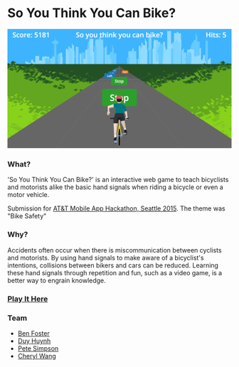 # So You Think You Can Bike?

![So You Think You Can Bike? example image](https://github.com/DuyH/attbikehackathon/blob/master/example.png)


### What?
'So You Think You Can Bike?' is an interactive web game to teach bicyclists and motorists alike the basic hand signals when riding a bicycle or even a motor vehicle. 

Submission for [AT&T Mobile App Hackathon, Seattle 2015]. The theme was "Bike Safety"

### Why?
Accidents often occur when there is miscommunication between cyclists and motorists. By using hand signals to make aware of a bicyclist's intentions, collisions between bikers and cars can be reduced. Learning these hand signals through repetition and fun, such as a video game, is a better way to engrain knowledge.

### [Play It Here]

### Team
* [Ben Foster]
* [Duy Huynh]
* [Pete Simpson]
* [Cheryl Wang]

[Ben Foster]: <https://github.com/lscoolj>
[Duy Huynh]: <https://github.com/DuyH>
[Pete Simpson]: <https://github.com/ptsimpso>
[Cheryl Wang]: <#>
[AT&T Mobile App Hackathon, Seattle 2015]: <http://www.eventbrite.com/e/att-mobile-app-hackathon-seattle-tickets-17925164650>
[Play It Here]: <DuyH.github.io/attbikehackathon>
